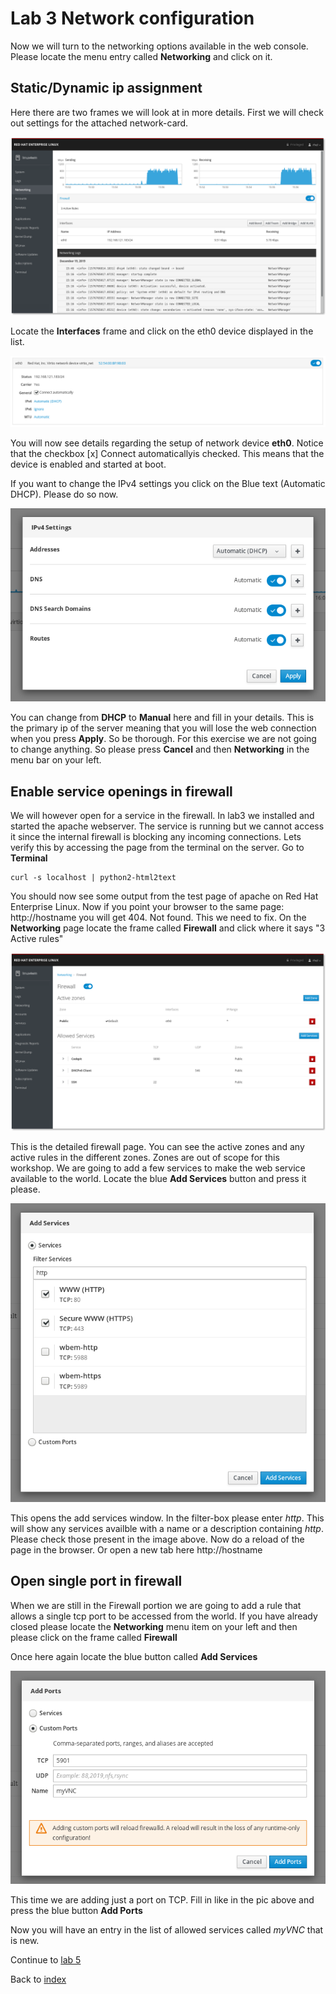 # Lab 3 Network configuration

Now we will turn to the networking options available in the web console. Please locate the menu entry called **Networking** and click on it.

## Static/Dynamic ip assignment

Here there are two frames we will look at in more details. First we will check out settings for the attached network-card.

![network user interface](images/interface_networking.png)

Locate the **Interfaces** frame and click on the eth0 device displayed in the list.

![eth0 details](images/interface_eth0details.png)

You will now see details regarding the setup of network device **eth0**. Notice that the checkbox [x] Connect automaticallyis checked. This means that the device is enabled and started at boot.

If you want to change the IPv4 settings you click on the Blue text (Automatic DHCP). Please do so now.

![network setup details](images/interface_changedhcp.png)

You can change from **DHCP** to **Manual** here and fill in your details. This is the primary ip of the server meaning that you will lose the web connection when you press **Apply**. So be thorough. For this exercise we are not going to change anything. So please press **Cancel** and then **Networking** in the menu bar on your left.

## Enable service openings in firewall

We will however open for a service in the firewall. In lab3 we installed and started the apache webserver. The service is running but we cannot access it since the internal firewall is blocking any incoming connections. Lets verify this by accessing the page from the terminal on the server. Go to **Terminal**

```
curl -s localhost | python2-html2text
```
You should now see some output from the test page of apache on Red Hat Enterprise Linux. Now if you point your browser to the same page: http://hostname you will get 404. Not found. This we need to fix. On the **Networking** page locate the frame called **Firewall** and click where it says "3 Active rules"

![firewall setup details](images/interface_firewalld.png)

This is the detailed firewall page. You can see the active zones and any active rules in the different zones. Zones are out of scope for this workshop. We are going to add a few services to make the web service available to the world. Locate the blue **Add Services** button and press it please.

![firewall add service](images/interface_fwaddservice.png)

This opens the add services window. In the filter-box please enter *http*. This will show any services availble with a name or a description containing *http*. Please check those present in the image above. Now do a reload of the page in the browser. Or open a new tab here http://hostname 

## Open single port in firewall

When we are still in the Firewall portion we are going to add a rule that allows a single tcp port to be accessed from the world. If you have already closed please locate the **Networking** menu item on your left and then please click on the frame called **Firewall**

Once here again locate the blue button called **Add Services**

![firewall add custom](images/interface_fwcustom.png)

This time we are adding just a port on TCP. Fill in like in the pic above and press the blue button **Add Ports**

Now you will have an entry in the list of allowed services called *myVNC* that is new.

Continue to [lab 5](lab5.md)

Back to [index](thews.md)